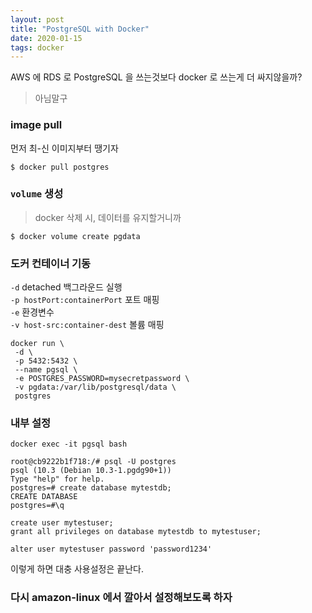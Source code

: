 ```yaml
---
layout: post
title: "PostgreSQL with Docker"
date: 2020-01-15
tags: docker
---
```


AWS 에 RDS 로 PostgreSQL 을 쓰는것보다 docker 로 쓰는게 더 싸지않을까?
> 아님말구

### image pull
먼저 최-신 이미지부터 땡기자
``` shell
$ docker pull postgres
```

### `volume` 생성
> docker 삭제 시, 데이터를 유지할거니까

``` shell
$ docker volume create pgdata
```

### 도커 컨테이너 기동
`-d` detached 백그라운드 실행  
`-p hostPort:containerPort` 포트 매핑  
`-e` 환경변수  
`-v host-src:container-dest` 볼륨 매핑

``` shell
docker run \
 -d \
 -p 5432:5432 \
 --name pgsql \
 -e POSTGRES_PASSWORD=mysecretpassword \
 -v pgdata:/var/lib/postgresql/data \
 postgres

```

### 내부 설정
``` shell
docker exec -it pgsql bash

root@cb9222b1f718:/# psql -U postgres
psql (10.3 (Debian 10.3-1.pgdg90+1))
Type "help" for help.
postgres=# create database mytestdb;
CREATE DATABASE
postgres=#\q

create user mytestuser;
grant all privileges on database mytestdb to mytestuser;

alter user mytestuser password 'password1234'
```

이렇게 하면 대충 사용설정은 끝난다.


### 다시 amazon-linux 에서 깔아서 설정해보도록 하자
